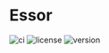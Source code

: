 
# Essor
![ci](https://img.shields.io/github/actions/workflow/status/estjs/essor/ci.yml?label=CI&logo=GitHub)
![license](https://img.shields.io/github/license/estjs/essor/)
![version](https://img.shields.io/npm/v/eurus-ui)
